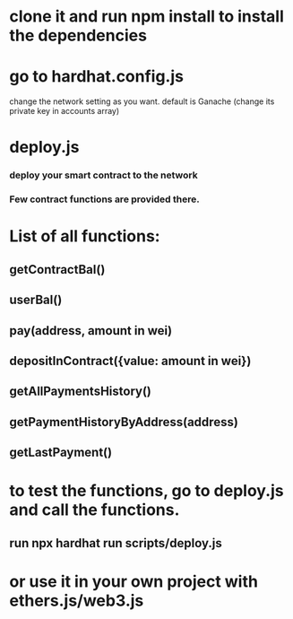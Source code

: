 # clone it and run npm install to install the dependencies

# go to hardhat.config.js
change the network setting as you want. default is Ganache (change its private key in accounts array)

# deploy.js
### deploy your smart contract to the network
### Few contract functions are provided there.

# List of all functions:

## getContractBal()
## userBal()
## pay(address, amount in wei)
## depositInContract({value: amount in wei})
## getAllPaymentsHistory()
## getPaymentHistoryByAddress(address)
## getLastPayment()

# to test the functions, go to deploy.js and call the functions.
## run npx hardhat run scripts/deploy.js

# or use it in your own project with ethers.js/web3.js
